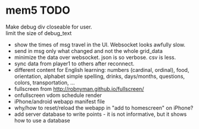 # mem5 TODO

Make debug div closeable for user.  
limit the size of debug_text  

- show the times of msg travel in the UI. Websocket looks awfully slow.  
- send in msg only what changed and not the whole grid_data
- minimize the data over websocket. json is so verbose. csv is less.
- sync data from player1 to others after reconnect.
- different content for English learning: numbers (cardinal, ordinal), food, orientation, alphabet simple spelling, drinks, days/months, questions, colors, transportation, ...  
- fullscreen from <http://robnyman.github.io/fullscreen/>  
- onfullscreen vdom schedule render  
- iPhone/android webapp manifest file  
- why/how to reset/reload the webapp in "add to homescreen" on iPhone?  
- add server database to write points - it is not informative, but it shows how to use a database  
